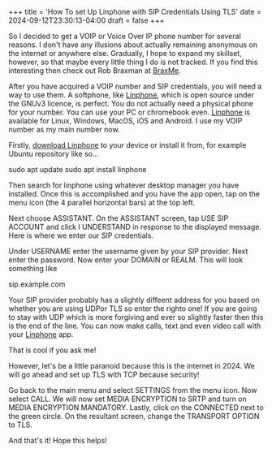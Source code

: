 +++
title = 'How To set Up Linphone with SIP Credentials Using TLS'
date = 2024-09-12T23:30:13-04:00
draft = false
+++

So I decided to get a VOIP or Voice Over IP phone number for several reasons.  I don't have any illusions about actually remaining anonymous on the internet or anywhere else.  Gradually, I hope to expand my skillset, however, so that maybe every little thing I do is not tracked. If you find this interesting then check out Rob Braxman at [BraxMe](https://brax.me/).

After you have acquired a VOIP number and SIP credentials, you will need a way to use them.  A softphone, like [Linphone](https://linphone.org), which is open source under the GNUv3 licence, is perfect.  You do not actually need a physical phone for your number.  You can use your PC or chromebook even.  [Linphone](https://linphone.org) is available for Linux, Windows, MacOS, iOS and Android.  I use my VOIP number as my main number now.

Firstly, [download Linphone](https://new.linphone.org/technical-corner/linphone?qt-technical_corner=2#qt-technical_corner) to your device or install it from, for example Ubuntu repository like so...

sudo apt update
sudo apt install linphone

Then search for linphone using whatever desktop manager you have installed.  Once this is accomplished and you have the app open, tap on the menu icon (the 4 parallel horizontal bars) at the top left.

Next choose ASSISTANT. On the ASSISTANT screen, tap USE SIP ACCOUNT and click I UNDERSTAND in response to the displayed message.  Here is where we enter our SIP credentials.   

Under USERNAME enter the username given by your SIP provider.  Next enter the password.  Now enter your DOMAIN or REALM.  This will look something like

sip.example.com

Your SIP provider probably has a slightly diffeent address for you based on whether you are using UDPor TLS so enter the righto one!  If you are going to stay with UDP which is more forgiving and ever so slightly faster then this is the end of the line.  You can now make calls, text and even video call with your [Linphone](https://linphone.org) app.  

That is cool if you ask me!

However, let's be a little paranoid because this is the internet in 2024.  We will go ahead and set up TLS with TCP because security!

Go back to the main menu and select SETTINGS from the menu icon.  Now select CALL.  We will now set MEDIA ENCRYPTION to SRTP and turn on MEDIA ENCRYPTION MANDATORY.  Lastly, click on the CONNECTED next to the green circle.  On the resultant screen,  change the TRANSPORT OPTION to TLS.

And that's it!  Hope this helps!
